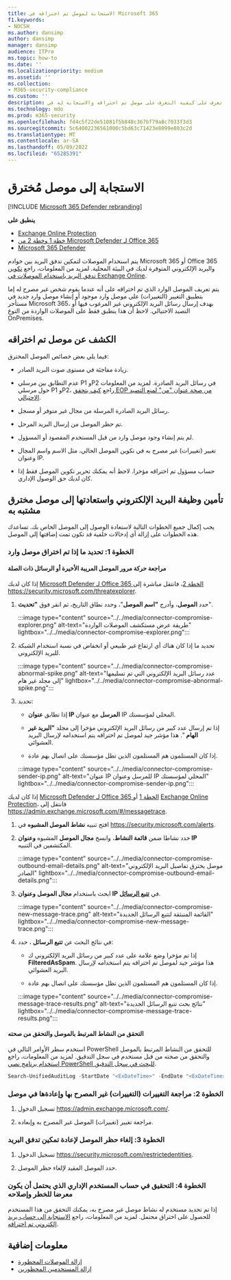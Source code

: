 ```yaml
---
title: الاستجابة لموصل تم اختراقه في Microsoft 365
f1.keywords:
- NOCSH
ms.author: dansimp
author: dansimp
manager: dansimp
audience: ITPro
ms.topic: how-to
ms.date: ''
ms.localizationpriority: medium
ms.assetid: ''
ms.collection:
- M365-security-compliance
ms.custom: ''
description: تعرف على كيفية التعرف على موصل تم اختراقه والاستجابة له في Microsoft 365.
ms.technology: mdo
ms.prod: m365-security
ms.openlocfilehash: fd4c5f22de51081f5b848c367bf79a8c7033f3d3
ms.sourcegitcommit: 5c64002236561000c5bd63c71423e8099e803c2d
ms.translationtype: MT
ms.contentlocale: ar-SA
ms.lasthandoff: 05/09/2022
ms.locfileid: "65285391"
---
```

# <a name="respond-to-a-compromised-connector"></a>الاستجابة إلى موصل مُخترق

[!INCLUDE [Microsoft 365 Defender rebranding](../includes/microsoft-defender-for-office.md)]

**ينطبق على**

- [Exchange Online Protection](exchange-online-protection-overview.md)
- [خطة 1 وخطة 2 من Microsoft Defender لـ Office 365](defender-for-office-365.md)
- [Microsoft 365 Defender](../defender/microsoft-365-defender.md)

يتم استخدام الموصلات لتمكين تدفق البريد بين خوادم Microsoft 365 أو Office 365 والبريد الإلكتروني المتوفرة لديك في البيئة المحلية. لمزيد من المعلومات، راجع [تكوين تدفق البريد باستخدام الموصلات في Exchange Online](/exchange/mail-flow-best-practices/use-connectors-to-configure-mail-flow/use-connectors-to-configure-mail-flow).

يتم تعريف الموصل الوارد الذي تم اختراقه على أنه عندما يقوم شخص غير مصرح له إما بتطبيق التغيير (التغييرات) على موصل وارد موجود أو إنشاء موصل وارد جديد في مستأجر Microsoft 365، بهدف إرسال رسائل البريد الإلكتروني غير المرغوب فيها أو التصيد الاحتيالي. لاحظ أن هذا ينطبق فقط على الموصلات الواردة من النوع OnPremises. 

## <a name="detect-a-compromised-connector"></a>الكشف عن موصل تم اختراقه

فيما يلي بعض خصائص الموصل المخترق:

- زيادة مفاجئة في مستوى صوت البريد الصادر. 

- عدم التطابق بين مرسلي P1 وP2 في رسائل البريد الصادرة. لمزيد من المعلومات حول مرسلي P1 وP2، راجع [كيف يتحقق EOP من صحة عنوان "من" لمنع التصيد الاحتيالي](how-office-365-validates-the-from-address.md#an-overview-of-email-message-standards).

- رسائل البريد الصادرة المرسلة من مجال غير متوفر أو مسجل. 

- تم حظر الموصل من إرسال البريد المرحل. 

- لم يتم إنشاء وجود موصل وارد من قبل المستخدم المقصود أو المسؤول. 

- تغيير (تغييرات) غير مصرح به في تكوين الموصل الحالي، مثل الاسم واسم المجال وعنوان IP. 

- حساب مسؤول تم اختراقه مؤخرا. لاحظ أنه يمكنك تحرير تكوين الموصل فقط إذا كان لديك حق الوصول الإداري. 

## <a name="secure-and-restore-email-function-to-a-suspected-compromised-connector"></a>تأمين وظيفة البريد الإلكتروني واستعادتها إلى موصل مخترق مشتبه به

يجب إكمال جميع الخطوات التالية لاستعادة الوصول إلى الموصل الخاص بك. تساعدك هذه الخطوات على إزالة أي إدخالات خلفية قد تكون تمت إضافتها إلى الموصل.

### <a name="step-1-identify-if-an-inbound-connector-has-been-compromised"></a>الخطوة 1: تحديد ما إذا تم اختراق موصل وارد 

#### <a name="review-recent-suspicious-connector-traffic-or-related-messages"></a>مراجعة حركة مرور الموصل المريبة الأخيرة أو الرسائل ذات الصلة

إذا كان لديك [Microsoft Defender لـ Office 365 الخطة 2](defender-for-office-365.md)، فانتقل مباشرة إلى https://security.microsoft.com/threatexplorer. 

1. حدد **الموصل**، وأدرج **"اسم الموصل**"، وحدد نطاق التاريخ، ثم انقر فوق **"تحديث**". 

    :::image type="content" source="../../media/connector-compromise-explorer.png" alt-text="طريقة عرض مستكشف الموصلات الواردة" lightbox="../../media/connector-compromise-explorer.png":::

2. تحديد ما إذا كان هناك أي ارتفاع غير طبيعي أو انخفاض في نسبة استخدام الشبكة للبريد الإلكتروني.

    :::image type="content" source="../../media/connector-compromise-abnormal-spike.png" alt-text="عدد رسائل البريد الإلكتروني التي تم تسليمها إلى مجلد غير هام" lightbox="../../media/connector-compromise-abnormal-spike.png":::

3. تحديد: 

    - إذا تطابق **عنوان IP المرسل** مع عنوان IP المحلي لمؤسستك. 

    - إذا تم إرسال عدد كبير من رسائل البريد الإلكتروني مؤخرا إلى مجلد **"البريد غير الهام** ". هذا مؤشر جيد لموصل تم اختراقه يتم استخدامه لإرسال البريد العشوائي. 

    - إذا كان المستلمون هم المستلمون الذين تظل مؤسستك على اتصال بهم عادة. 

    :::image type="content" source="../../media/connector-compromise-sender-ip.png" alt-text="عنوان IP للمرسل وعنوان IP المحلي لمؤسستك" lightbox="../../media/connector-compromise-sender-ip.png":::

إذا كان لديك [Microsoft Defender لـ Office 365 الخطة 1](defender-for-office-365.md) أو [Exchange Online Protection](exchange-online-protection-overview.md)، فانتقل إلى https://admin.exchange.microsoft.com/#/messagetrace. 

1. افتح تنبيه **نشاط الموصل المشبوه** في https://security.microsoft.com/alerts.  

2. حدد نشاطا ضمن **قائمة النشاط**، وانسخ **مجال الموصل** المشبوه **وعنوان IP** المكتشفين في التنبيه.

    :::image type="content" source="../../media/connector-compromise-outbound-email-details.png" alt-text="موصل يخترق تفاصيل البريد الإلكتروني الصادر" lightbox="../../media/connector-compromise-outbound-email-details.png":::
    
3. ابحث باستخدام **مجال الموصل** **وعنوان IP** في [**تتبع الرسائل**](https://admin.exchange.microsoft.com/#/messagetrace). 

    :::image type="content" source="../../media/connector-compromise-new-message-trace.png" alt-text="القائمة المنبثقة لتتبع الرسائل الجديدة" lightbox="../../media/connector-compromise-new-message-trace.png":::
    
4. في نتائج البحث عن **تتبع الرسائل** ، حدد: 

    - إذا تم مؤخرا وضع علامة على عدد كبير من رسائل البريد الإلكتروني ك **FilteredAsSpam**. هذا مؤشر جيد لموصل تم اختراقه يتم استخدامه لإرسال البريد العشوائي. 

    - إذا كان المستلمون هم المستلمون الذين تظل مؤسستك على اتصال بهم عادة. 

    :::image type="content" source="../../media/connector-compromise-message-trace-results.png" alt-text="نتائج بحث تتبع الرسائل الجديدة" lightbox="../../media/connector-compromise-message-trace-results.png":::

#### <a name="investigate-and-validate-connector-related-activity"></a>التحقق من النشاط المرتبط بالموصل والتحقق من صحته 

استخدم سطر الأوامر التالي في PowerShell للتحقق من النشاط المرتبط بالموصل والتحقق من صحته من قبل مستخدم في سجل التدقيق. لمزيد من المعلومات، راجع [استخدام برنامج نصي PowerShell للبحث في سجل التدقيق](/compliance/audit-log-search-script). 

```powershell
Search-UnifiedAuditLog -StartDate "<ExDateTime>" -EndDate "<ExDateTime>" -Operations "New-InboundConnector", "Set-InboundConnector", "Remove-InboundConnector
```

### <a name="step-2-review-and-revert-unauthorized-changes-in-a-connector"></a>الخطوة 2: مراجعة التغييرات (التغييرات) غير المصرح بها وإعادةها في موصل 

1. تسجيل الدخول https://admin.exchange.microsoft.com/. 

2. مراجعة تغيير (تغييرات) الموصل غير المصرح به وإبعاده. 

### <a name="step-3-unblock-the-connector-to-re-enable-mail-flow"></a>الخطوة 3: إلغاء حظر الموصل لإعادة تمكين تدفق البريد 

1. تسجيل الدخول https://security.microsoft.com/restrictedentities. 

2. حدد الموصل المقيد لإلغاء حظر الموصل. 

### <a name="step-4-investigate-and-remediate-potentially-compromised-administrative-user-account"></a>الخطوة 4: التحقيق في حساب المستخدم الإداري الذي يحتمل أن يكون معرضا للخطر وإصلاحه

إذا تم تحديد مستخدم له نشاط موصل غير مصرح به، يمكنك التحقق من هذا المستخدم للحصول على اختراق محتمل. لمزيد من المعلومات، راجع [الاستجابة إلى حساب بريد إلكتروني تم اختراقه](responding-to-a-compromised-email-account.md).

## <a name="more-information"></a>معلومات إضافية

- [إزالة الموصلات المحظورة](remove-blocked-connectors.md)
- [إزالة المستخدمين المحظورين](removing-user-from-restricted-users-portal-after-spam.md)
